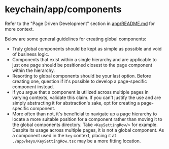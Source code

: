 # keychain/app/components

Refer to the "Page Driven Development" section in [app/README.md](../README.md) for more context.

Below are some general guidelines for creating global components:

- Truly global components should be kept as simple as possible and void of business logic.
- Components that exist within a single hierarchy and are applicable to just one page should be positioned closest to
  the page component within the hierarchy.
- Resorting to global components should be your last option. Before creating one, question if it's possible to develop a
  page-specific component instead.
- If you argue that a component is utilized across multiple pages in varying contexts, validate this claim. If you can't
  justify the use and are simply abstracting it for abstraction's sake, opt for creating a page-specific component.
- More often than not, it's beneficial to navigate up a page hierarchy to locate a more suitable position for a
  component rather than moving it to the global components directory. Take `<KeySettingRow/>` for example. Despite its
  usage across multiple pages, it is not a global component. As a component used in the `key` context, placing it
  at `./app/keys/KeySettingRow.tsx` may be a more fitting location.

